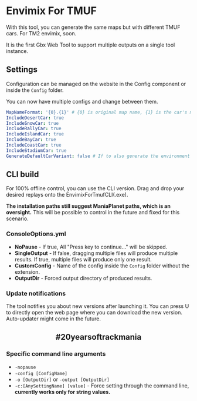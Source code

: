 # Envimix For TMUF

With this tool, you can generate the same maps but with different TMUF cars. For TM2 envimix, soon.

It is the first Gbx Web Tool to support multiple outputs on a single tool instance.

## Settings

Configuration can be managed on the website in the Config component or inside the `Config` folder.

You can now have multiple configs and change between them.

```yml
MapNameFormat: '{0}.{1}' # {0} is original map name, {1} is the car's modern name
IncludeDesertCar: true
IncludeSnowCar: true
IncludeRallyCar: true
IncludeIslandCar: true
IncludeBayCar: true
IncludeCoastCar: true
IncludeStadiumCar: true
GenerateDefaultCarVariant: false # If to also generate the environment's default car variant
```

## CLI build

For 100% offline control, you can use the CLI version. Drag and drop your desired replays onto the EnvimixForTmufCLI(.exe).

**The installation paths still suggest ManiaPlanet paths, which is an oversight.** This will be possible to control in the future and fixed for this scenario.

### ConsoleOptions.yml

- **NoPause** - If true, All "Press key to continue..." will be skipped.
- **SingleOutput** - If false, dragging multiple files will produce multiple results. If true, multiple files will produce only one result.
- **CustomConfig** - Name of the config inside the `Config` folder without the extension.
- **OutputDir** - Forced output directory of produced results.

### Update notifications

The tool notifies you about new versions after launching it. You can press U to directly open the web page where you can download the new version. Auto-updater might come in the future.

<h2 align="center">#20yearsoftrackmania</h2>

### Specific command line arguments

- `-nopause`
- `-config [ConfigName]`
- `-o [OutputDir]` or `-output [OutputDir]`
- `-c:[AnySettingName] [value]` - Force setting through the command line, **currently works only for string values.**
